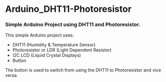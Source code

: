 # Arduino_DHT11-Photoresistor
### Simple Arduino Project using DHT11 and Photoresistor.
This simple Arduino project uses:
- DHT11 (Humidity & Temperature Sensor)
- Photoresistor or LDR (Light Dependent Resistor)
- I2C LCD (Liquid Crystal Displays)
- Button

The button is used to switch from using the DHT11 to Photoresistor and vice versa.
